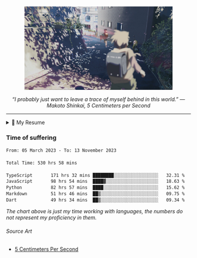 <p align="center"><img src="asset/header.jpg" width="80%"/></p>
<p align="center"><i>“I probably just want to leave a trace of myself behind in this world.” ― Makoto Shinkai, 5 Centimeters per Second</i></p>

---

<details>
  <summary>📃 My Resume</summary>

### Education

- 📖 **Computer Science**\
📆 10/2021 - present\
📍 **Thang Long University** - Hoang Mai, Hanoi, Vietnam

### Experience

<img align="right" src="https://img.shields.io/badge/Next.js-black?style=flat&logo=next.js&logoColor=white"/>
<img align="right" src="https://img.shields.io/badge/Ant_Design-ant?style=flat&logo=antdesign&logoColor=white&color=%230170FE"/>
<img align="right" src="https://img.shields.io/badge/node.js-6DA55F?style=flat&logo=node.js&logoColor=white"/>


- 👨‍💻 **Frontend Web Intern**\
📆 07/2023 - present\
📍 **MQ ICT Solutions** - Hoang Mai, Hanoi, Vietnam
  
<!--
## Skills

<img align="right" src="https://img.shields.io/badge/Python-3776AB?logo=python&logoColor=white" />


**Programming**

<img align="right" src="https://img.shields.io/badge/Windows-0078D6?logo=windows&logoColor=white" />
-->

</details>

### Time of suffering

<!--START_SECTION:waka-->

```txt
From: 05 March 2023 - To: 13 November 2023

Total Time: 530 hrs 58 mins

TypeScript       171 hrs 32 mins ████████░░░░░░░░░░░░░░░░░   32.31 %
JavaScript       98 hrs 54 mins  ████▓░░░░░░░░░░░░░░░░░░░░   18.63 %
Python           82 hrs 57 mins  ████░░░░░░░░░░░░░░░░░░░░░   15.62 %
Markdown         51 hrs 46 mins  ██▒░░░░░░░░░░░░░░░░░░░░░░   09.75 %
Dart             49 hrs 34 mins  ██▒░░░░░░░░░░░░░░░░░░░░░░   09.34 %
```

<!--END_SECTION:waka-->

_The chart above is just my time working with languages, the numbers do not represent my proficiency in them._

###### Source Art

-  [5 Centimeters Per Second](https://wallhaven.cc/w/nrowq1)

